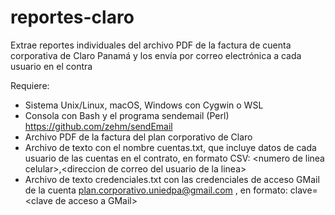 # reportes-claro
Extrae reportes individuales del archivo PDF de la factura de cuenta corporativa de Claro Panamá y los envía por correo electrónica a cada usuario en el contra

Requiere:

- Sistema Unix/Linux, macOS, Windows con Cygwin o WSL
- Consola con Bash y el programa sendemail (Perl) https://github.com/zehm/sendEmail
- Archivo PDF de la factura del plan corporativo de Claro
- Archivo de texto con el nombre cuentas.txt, que incluye datos de cada usuario de las cuentas en el contrato, en formato CSV: \<numero de linea celular\>,\<direccion de correo del usuario de la linea\>
- Archivo de texto credenciales.txt con las credenciales de acceso GMail de la cuenta plan.corporativo.uniedpa@gmail.com , en formato: clave=\<clave de acceso a GMail\>

